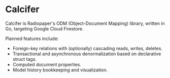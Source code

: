 # Calcifer

Calcifer is Radiopaper's ODM (Object-Document Mapping) library, written in Go, targeting Google Cloud Firestore.

Planned features include:

* Foreign-key relations with (optionally) cascading reads, writes, deletes.
* Transactional and asynchronous denormalization based on declarative struct tags. 
* Computed document properties.
* Model history bookkeeping and visualization.
